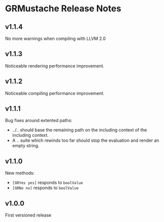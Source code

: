 GRMustache Release Notes
========================

## v1.1.4

No more warnings when compiling with LLVM 2.0

## v1.1.3

Noticeable rendering performance improvement.

## v1.1.2

Noticeable compiling performance improvement.

## v1.1.1

Bug fixes around extented paths:

- ../.. should base the remaining path on the including context of the including context.
- A .. suite which rewinds too far should stop the evaluation and render an empty string.

## v1.1.0

New methods:

- `[GRYes yes]` responds to `boolValue`
- `[GRNo no]` responds to `boolValue`

## v1.0.0

First versioned release
